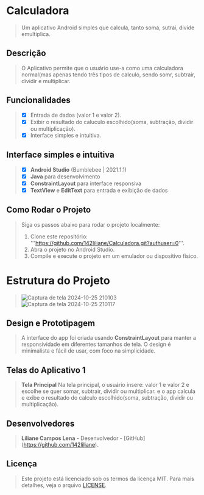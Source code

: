 # Calculadora
> Um aplicativo Android simples que calcula, tanto soma, sutrai, divide emultiplica.

## Descrição
> O Aplicativo permite que o usuário use-a como uma calculadora normal(mas apenas tendo três tipos de calculo, sendo somr, subtrair, dividir e multiplicar.

## Funcionalidades
> - [x] Entrada de dados (valor 1 e valor 2).
> - [x] Exibir o resultado do caluculo escolhido(soma, subtração, dividir ou multiplicação).
> - [x] Interface simples e intuitiva.

## Interface simples e intuitiva
> - [x] **Android Studio** (Bumblebee | 2021.1.1)
> - [x] **Java** para desenvolvimento
> - [x] **ConstraintLayout** para interface responsiva
> - [x] **TextView** e **EditText** para entrada e exibição de dados

## Como Rodar o Projeto
> Siga os passos abaixo para rodar o projeto localmente:
> 1. Clone este repositório:
>'''https://github.com/142liliane/Calculadora.git?authuser=0'''.
> 2. Abra o projeto no Android Studio.
> 3. Compile e execute o projeto em um emulador ou dispositivo físico.

# Estrutura do Projeto
> ![Captura de tela 2024-10-25 210103](https://github.com/user-attachments/assets/ba73c7f1-0136-4ad3-a059-bb31ddc4bde4)
> ![Captura de tela 2024-10-25 210117](https://github.com/user-attachments/assets/eab3ed47-73b7-45c5-a742-19e88403d38d)

##  Design e Prototipagem
> A interface do app foi criada usando **ConstraintLayout** para manter a responsividade em diferentes tamanhos de tela. 
> O design é minimalista e fácil de usar, com foco na simplicidade.

## Telas do Aplicativo 1
> **Tela Principal**
> Na tela principal, o usuário insere: valor 1 e valor 2 e escolhe se quer somar, subtrair, dividir ou multiplicar.
>  e o app calcula e exibe o resultado do calculo escolhido(soma, subtração, dividir ou multiplicação).

## Desenvolvedores
> **Liliane Campos Lena**  - Desenvolvedor - [GitHub] (https://github.com/142liliane).

## Licença 
> Este projeto está licenciado sob os termos da licença MIT. Para mais detalhes, veja o arquivo [LICENSE](LICENSE).
